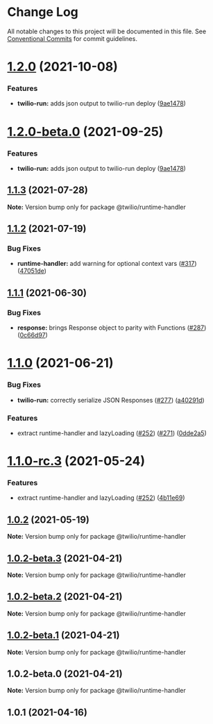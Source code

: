 # Change Log

All notable changes to this project will be documented in this file.
See [Conventional Commits](https://conventionalcommits.org) for commit guidelines.

# [1.2.0](https://github.com/twilio-labs/serverless-toolkit/compare/@twilio/runtime-handler@1.1.3...@twilio/runtime-handler@1.2.0) (2021-10-08)


### Features

* **twilio-run:** adds json output to twilio-run deploy ([9ae1478](https://github.com/twilio-labs/serverless-toolkit/commit/9ae147816af85a671ed37639e83d0fa105f8ecb2))





# [1.2.0-beta.0](https://github.com/twilio-labs/serverless-toolkit/compare/@twilio/runtime-handler@1.1.3...@twilio/runtime-handler@1.2.0-beta.0) (2021-09-25)


### Features

* **twilio-run:** adds json output to twilio-run deploy ([9ae1478](https://github.com/twilio-labs/serverless-toolkit/commit/9ae147816af85a671ed37639e83d0fa105f8ecb2))





## [1.1.3](https://github.com/twilio-labs/serverless-toolkit/compare/@twilio/runtime-handler@1.1.2...@twilio/runtime-handler@1.1.3) (2021-07-28)

**Note:** Version bump only for package @twilio/runtime-handler





## [1.1.2](https://github.com/twilio-labs/serverless-toolkit/compare/@twilio/runtime-handler@1.1.1...@twilio/runtime-handler@1.1.2) (2021-07-19)


### Bug Fixes

* **runtime-handler:** add warning for optional context vars ([#317](https://github.com/twilio-labs/serverless-toolkit/issues/317)) ([47051de](https://github.com/twilio-labs/serverless-toolkit/commit/47051dec50ce477d22bc6be0f87d58950c4a1919))





## [1.1.1](https://github.com/twilio-labs/serverless-toolkit/compare/@twilio/runtime-handler@1.1.0...@twilio/runtime-handler@1.1.1) (2021-06-30)


### Bug Fixes

* **response:** brings Response object to parity with Functions ([#287](https://github.com/twilio-labs/serverless-toolkit/issues/287)) ([0c66d97](https://github.com/twilio-labs/serverless-toolkit/commit/0c66d97a344cf43b2e0c95a12e054fedecc1b027))





# [1.1.0](https://github.com/twilio-labs/serverless-toolkit/compare/@twilio/runtime-handler@1.0.2...@twilio/runtime-handler@1.1.0) (2021-06-21)


### Bug Fixes

* **twilio-run:** correctly serialize JSON Responses ([#277](https://github.com/twilio-labs/serverless-toolkit/issues/277)) ([a40291d](https://github.com/twilio-labs/serverless-toolkit/commit/a40291dd63332542eed03144ffd7b5c1bd245357))


### Features

* extract runtime-handler and lazyLoading ([#252](https://github.com/twilio-labs/serverless-toolkit/issues/252)) ([#271](https://github.com/twilio-labs/serverless-toolkit/issues/271)) ([0dde2a5](https://github.com/twilio-labs/serverless-toolkit/commit/0dde2a5a74035700e4ef6cf4b1c1189c78e2ff59))





# [1.1.0-rc.3](https://github.com/twilio-labs/serverless-toolkit/compare/@twilio/runtime-handler@1.0.2...@twilio/runtime-handler@1.1.0-rc.3) (2021-05-24)


### Features

* extract runtime-handler and lazyLoading ([#252](https://github.com/twilio-labs/serverless-toolkit/issues/252)) ([4b11e69](https://github.com/twilio-labs/serverless-toolkit/commit/4b11e693248e44a8c6db4a95cf90e79e00f7db08))





## [1.0.2](https://github.com/twilio-labs/serverless-toolkit/compare/@twilio/runtime-handler@1.0.2-beta.3...@twilio/runtime-handler@1.0.2) (2021-05-19)

**Note:** Version bump only for package @twilio/runtime-handler





## [1.0.2-beta.3](https://github.com/twilio-labs/serverless-toolkit/compare/@twilio/runtime-handler@1.0.2-beta.2...@twilio/runtime-handler@1.0.2-beta.3) (2021-04-21)

**Note:** Version bump only for package @twilio/runtime-handler





## [1.0.2-beta.2](https://github.com/twilio-labs/serverless-toolkit/compare/@twilio/runtime-handler@1.0.2-beta.1...@twilio/runtime-handler@1.0.2-beta.2) (2021-04-21)

**Note:** Version bump only for package @twilio/runtime-handler





## [1.0.2-beta.1](https://github.com/twilio-labs/serverless-toolkit/compare/@twilio/runtime-handler@1.0.2-beta.0...@twilio/runtime-handler@1.0.2-beta.1) (2021-04-21)

**Note:** Version bump only for package @twilio/runtime-handler





## 1.0.2-beta.0 (2021-04-21)

**Note:** Version bump only for package @twilio/runtime-handler





<a name="1.0.1"></a>
## 1.0.1 (2021-04-16)
